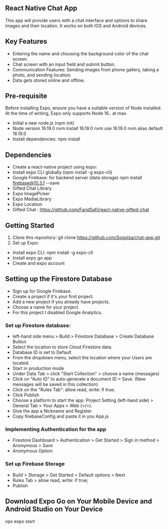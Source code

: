 ## React Native Chat App

This app will provide users with a chat interface and options to share images and their location.
It works on both IOS and Android devices.

## Key Features

- Entering the name and choosing the background color of the chat screen.
- Chat screen with an input field and submit button.
- Communication Features: Sending images from phone gallery, taking a photo, and sending location.
- Data gets stored online and offline.

## Pre-requisite

Before installing Expo, ensure you have a suitable version of Node installed.
At the time of writing, Expo only supports Node 16.. at max.

- Initial a new node.js (npm init)
- Node version 16.19.0
  nvm install 16.19.0
  nvm use 16.19.0
  nvm alias default 16.19.0
- Install dependencies: npm install

## Dependencies

- Create a react-native project using expo:
- Install expo CLI globally (npm install -g expo-cli)
- Google Firebase: for backend server (data storage) npm install firebase@10.3.1 --save
- Gifted Chat Library
- Expo ImagePicker
- Expo MediaLibrary
- Expo Location
- Gifted Chat : https://github.com/FaridSafi/react-native-gifted-chat

## Getting Started

1. Clone this repository: git clone https://github.com/Sogolsa/chat-app.git
2. Set up Expo:

- Install expo CLI: npm install -g expo-cli
- Install expo go app
- Create and expo account

## Setting up the Firestore Database

- Sign up for Google Firebase.
- Create a project if it's your first project.
- Add a new project if you already have projects.
- Choose a name for your project.
- For this project I disabled Google Analytics.

### Set up Firestore database:

- left-hand side menu > Build > Firestore Database > Create Database Button
- Select the location to store Cloud Firestore data.
- Database ID is set to Default
- From the dropdown menu, select the location where your Users are located.
- Start in production mode
- Under Data Tab > click "Start Collection" > choose a name (messages)
- Click on "Auto ID" to auto-generate a document ID > Save. (New messages will be saved in this collection)
- Click on the "Rules Tab": allow read, write: if true;
- Click Publish
- Choose a platform to start the app:
  Project Setting (left-hand side) > General Tab > Your Apps > Web (</>).
- Give the app a Nickname and Register.
- Copy firebaseConfig and paste it in you App.js

### Implementing Authentication for the app

- Firestore Dashboard > Authentication > Get Started > Sign in method > Anonymous > Save
- Anonymous Option:

### Set up Firebase Storage

- Build > Storage > Get Started > Default options > Next
- Rules Tab > allow read, write: if true;
- Publish

## Download Expo Go on Your Mobile Device and Android Studio on Your Device

npx expo start
